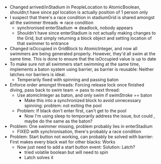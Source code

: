 * Changed arrived/inStadium in PeopleLocation to AtomicBoolean, shouldn;t have since ppl location is actually position of 1 person only
* I suspect that there's a race condition in stadiumGrid is shared amongst all the swimmer threads => race condition 
	* synchronised enterStadium => deadlock, nobody appears
	* Shouldn't have since enterStadium is not actually making changes to the Grid, but simply returning a block object and setting location of that swimmer to entrance
* Changed isOccupied in GridBlock to AtomicInteger, and now all swimmers are being generated properly. However, they'd all swim at the same time. This is done to ensure that the isOccupied value is up to date
* To make sure not all swimmers start swimming at the same time, implements a baton system using barrier, as barrier is reusable: Neither latches nor barriers is ideal. 
	* Temperarily fixed with spinning and passing baton
* Enforce order amongst threads: Forcing release lock once finished diving, pass back to swim team -> pass to next thread: 
	* Use atomicInteger as baton, and only swim if swimStroke == baton
		* Make this into a synchronized block to avoid unnecessary spinning: problem: not exiting the pool
	* Problem: If black don't enter first, can't get to the pool
		* Now I'm using sleep to temporarily address the issue, but could , maybe do the same as the baton?
* Problem: One swimmer missing, problem probably lies in enterStadium
	* FIXED with synchronisation, there's probably a race condition
* Problem: Start button not working, can probably be solved with barrier: First makes every black wait for other blacks: Works
	* Now just need to add a start button event: Solution: Latch?
		* tried volatile boolean but will need to spin
		* Latch solves it
